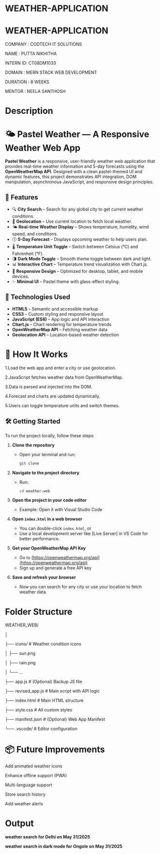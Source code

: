 # WEATHER-APPLICATION
# WEATHER-APPLICATION

COMPANY  : CODTECH IT SOLUTIONS

NAME     : PUTTA NIKHITHA

INTERN ID: CT08DM1033

DOMAIN   : MERN STACK WEB DEVELOPMENT

DURATION : 8 WEEKS

MENTOR   : NEELA SANTHOSH


# Description
# 🌤️ Pastel Weather — A Responsive Weather Web App

**Pastel Weather** is a responsive, user-friendly weather web application that provides real-time weather information and 5-day forecasts using the **OpenWeatherMap API**. Designed with a clean pastel-themed UI and dynamic features, this project demonstrates API integration, DOM manipulation, asynchronous JavaScript, and responsive design principles.

## 📌 Features

- 🔍 **City Search** – Search for any global city to get current weather conditions.
- 📍 **Geolocation** – Use current location to fetch local weather.
- 🌤️ **Real-time Weather Display** – Shows temperature, humidity, wind speed, and conditions.
- 🕔 **5-Day Forecast** – Displays upcoming weather to help users plan.
- 🌡️ **Temperature Unit Toggle** – Switch between Celsius (°C) and Fahrenheit (°F).
- 🌗 **Dark Mode Toggle** – Smooth theme toggle between dark and light.
- 📊 **Interactive Chart** – Temperature trend visualization with Chart.js.
- 📱 **Responsive Design** – Optimized for desktop, tablet, and mobile devices.
- ✨ **Minimal UI** – Pastel theme with glass-effect styling.

## 🔧 Technologies Used

- **HTML5** – Semantic and accessible markup
- **CSS3** – Custom styling and responsive layout
- **JavaScript (ES6)** – App logic and API interaction
- **Chart.js** – Chart rendering for temperature trends
- **OpenWeatherMap API** – Fetching weather data
- **Geolocation API** – Location-based weather detection

# 🚀 How It Works

1.Load the web app and enter a city or use geolocation.

2.JavaScript fetches weather data from OpenWeatherMap.

3.Data is parsed and injected into the DOM.

4.Forecast and charts are updated dynamically.

5.Users can toggle temperature units and switch themes.

## 🛠️ Getting Started

To run the project locally, follow these steps:

1. **Clone the repository**
   - Open your terminal and run:
     ```bash
     git clone 
     ```

2. **Navigate to the project directory**
   - Run:
     ```bash
     cd weather-web
     ```

3. **Open the project in your code editor**
   - Example: Open it with Visual Studio Code

4. **Open `index.html` in a web browser**
   - You can double-click `index.html`, or
   - Use a local development server like [Live Server] in VS Code for better performance.

5. **Get your OpenWeatherMap API Key**
   - Go to [https://openweathermap.org/api](https://openweathermap.org/api)
   - Sign up and generate a free API key

6. **Save and refresh your browser**
   - Now you can search for any city or use your location to fetch weather data.

     
  # Folder Structure
  
 WEATHER_WEB/
 
│

├── icons/                        # Weather condition icons

│      ├── sun.png

│      ├── rain.png

│      └── ...

├── app.js                        # (Optional) Backup JS file

├── revised_app.js                # Main script with API logic

├── index.html                    # Main HTML structure

├── style.css                     # All custom styles

├── manifest.json                 # (Optional) Web App Manifest

└── .vscode/                      # Editor configuration

  
# 📦 Future Improvements

Add animated weather icons

Enhance offline support (PWA)

Multi-language support

Store search history

Add weather alerts

# Output
**weather search for Delhi on May 31/2025**


**weather search in dark mode for Ongole on May 31/2025**


